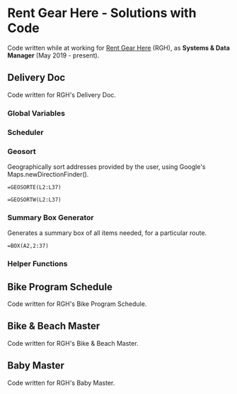 # Rent Gear Here - Solutions with Code
Code written while at working for [Rent Gear Here](https://www.rentgearhere.com) (RGH),
as **Systems & Data Manager** (May 2019 - present).



## Delivery Doc
Code written for RGH's Delivery Doc.

### Global Variables

### Scheduler

### Geosort
Geographically sort addresses provided by the user,
using Google's Maps.newDirectionFinder().
```
=GEOSORTE(L2:L37)
```
```
=GEOSORTW(L2:L37)
```

### Summary Box Generator
Generates a summary box of all items needed, for a particular route.
```
=BOX(A2,2:37)
```

### Helper Functions

## Bike Program Schedule
Code written for RGH's Bike Program Schedule.



## Bike & Beach Master
Code written for RGH's Bike & Beach Master.



## Baby Master
Code written for RGH's Baby Master.
